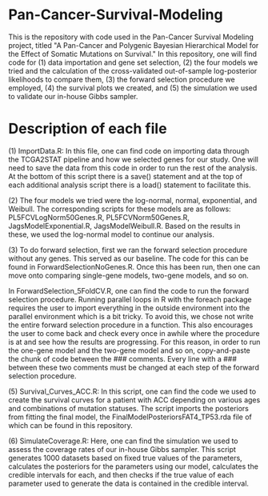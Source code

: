 # Pan-Cancer-Survival-Modeling

This is the repository with code used in the Pan-Cancer Survival Modeling project, titled "A Pan-Cancer and Polygenic Bayesian Hierarchical Model for the Effect of Somatic Mutations on Survival." In this repository, one will find code for (1) data importation and gene set selection, (2) the four models we tried and the calculation of the cross-validated out-of-sample log-posterior likelihoods to compare them, (3) the forward selection procedure we employed, (4) the survival plots we created, and (5) the simulation we used to validate our in-house Gibbs sampler.

# Description of each file 
(1) ImportData.R: In this file, one can find code on importing data through the TCGA2STAT pipeline and how we selected genes for our study. One will need to save the data from this code in order to run the rest of the analysis. At the bottom of this script there is a save() statement and at the top of each additional analysis script there is a load() statement to facilitate this. 

(2) The four models we tried were the log-normal, normal, exponential, and Weibull. The corresponding scripts for these models are as follows: PL5FCVLogNorm50Genes.R, PL5FCVNorm50Genes.R, JagsModelExponential.R, JagsModelWeibull.R. Based on the results in these, we used the log-normal model to continue our analysis. 

(3) To do forward selection, first we ran the forward selection procedure without any genes. This served as our baseline. The code for this can be found in ForwardSelectionNoGenes.R. Once this has been run, then one can move onto comparing single-gene models, two-gene models, and so on. 

In ForwardSelection_5FoldCV.R, one can find the code to run the forward selection procedure. Running parallel loops in R with the foreach package requires the user to import everything in the outside environment into the parallel environment which is a bit tricky. To avoid this, we chose not write the entire forward selection procedure in a function. This also encourages the user to come back and check every once in awhile where the procedure is at and see how the results are progressing. For this reason, in order to run the one-gene model and the two-gene model and so on, copy-and-paste the chunk of code between the ### comments. Every line with a ### between these two comments must be changed at each step of the forward selection procedure. 

(5) Survival_Curves_ACC.R: In this script, one can find the code we used to create the survival curves for a patient with ACC depending on various ages and combinations of mutation statuses. The script imports the posteriors from fitting the final model, the FinalModelPosteriorsFAT4_TP53.rda file of which can be found in this repository. 

(6) SimulateCoverage.R: Here, one can find the simulation we used to assess the coverage rates of our in-house Gibbs sampler. This script generates 1000 datasets based on fixed true values of the parameters, calculates the posteriors for the parameters using our model, calculates the credible intervals for each, and then checks if the true value of each parameter used to generate the data is contained in the credible interval. 



